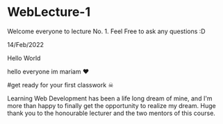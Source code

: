 # WebLecture-1
Welcome everyone to lecture No. 1. Feel Free to ask any questions :D

14/Feb/2022


Hello World

hello everyone 
im mariam ❤


#get ready for your first classwork ☠



Learning Web Development has been a life long dream of mine, and I'm more than happy to finally get the opportunity to realize my dream. Huge thank you to the honourable lecturer and the two mentors of this course. 